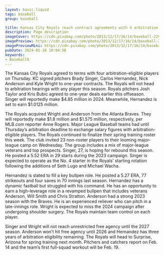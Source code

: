 ```yaml
---
layout: basic.liquid
tags: baseball
group: baseball

title: Kansas City Royals reach contract agreements with 4 arbitration eligible players
description: Page description
imageCover: https://cdn.pixabay.com/photo/2013/12/17/16/14/baseball-229873_1280.jpg
imagePreview: https://cdn.pixabay.com/photo/2013/12/17/16/14/baseball-229873_1280.jpg
imagePreviewMini: https://cdn.pixabay.com/photo/2013/12/17/16/14/baseball-229873_1280.jpg
pubDate: 2024-01-16 10:04:56
keywords:
- Baseball9
---
```


The Kansas City Royals agreed to terms with four arbitration-eligible players on Thursday. KC signed pitchers Brady Singer, Carlos Hernandez, Nick Anderson and Kyle Wright to one-year contracts. The Royals will not head to arbitration hearings with any player this season. Royals pitchers Josh Taylor and Kris Bubic agreed to one-year deals earlier this offseason. Singer will reportedly make $4.85 million in 2024. Meanwhile, Hernandez is set to earn $1.0125 million. 

The Royals acquired Wright and Anderson from the Atlanta Braves. They will reportedly make $1.8 million and $1.575 million, respectively, per MLB.com reporter Anne Rogers. Major League Baseball teams had until Thursday’s arbitration deadline to exchange salary figures with arbitration-eligible players. The Royals continued to finalize their spring training roster this week. The club invited 23 non-roster players to their looming major-league camp on Wednesday. The group includes a mix of major-league veterans and top prospects. Singer, 27, is hoping for rebound this season. He posted a 5.52 ERA in 29 starts during the 2023 campaign. Singer is expected to operate as the No. 4 starter in the Royals’ starting rotation following the additions of Seth Lugo and Michael Wacha. 

Hernandez is slated to fill a key bullpen role. He posted a 5.27 ERA, 77 strikeouts and four saves in 70 innings last season. Hernandez has a dynamic fastball but struggled with his command. He has an opportunity to earn a high-leverage role in a revamped bullpen that includes veterans Anderson, Will Smith and Chris Stratton. Anderson had a strong 2023 season with the Braves. He is an experienced reliever who can pitch in a late-innings role. Wright is expected to miss the 2024 campaign after undergoing shoulder surgery. The Royals maintain team control on each player. 

Singer and Wright will not reach unrestricted free agency until the 2027 season. Anderson won’t hit free agency until 2026 and Hernandez has three years of arbitration eligibility remaining. The Royals will head to Surprise, Arizona for spring training next month. Pitchers and catchers report on Feb. 14 and the team’s first full-squad workout will be Feb. 19.


